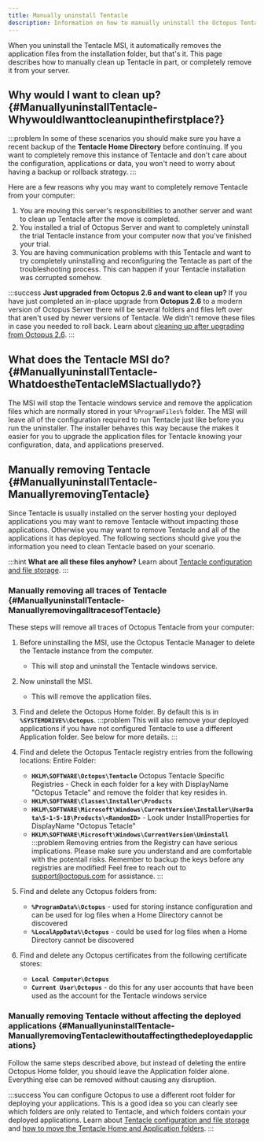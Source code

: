 ```yaml
---
title: Manually uninstall Tentacle
description: Information on how to manually uninstall the Octopus Tentacle.
---
```


When you uninstall the Tentacle MSI, it automatically removes the application files from the installation folder, but that's it. This page describes how to manually clean up Tentacle in part, or completely remove it from your server.

## Why would I want to clean up? {#ManuallyuninstallTentacle-WhywouldIwanttocleanupinthefirstplace?}

:::problem
In some of these scenarios you should make sure you have a recent backup of the **Tentacle Home Directory** before continuing. If you want to completely remove this instance of Tentacle and don't care about the configuration, applications or data, you won't need to worry about having a backup or rollback strategy.
:::

Here are a few reasons why you may want to completely remove Tentacle from your computer:

1. You are moving this server's responsibilities to another server and want to clean up Tentacle after the move is completed.
2. You installed a trial of Octopus Server and want to completely uninstall the trial Tentacle instance from your computer now that you've finished your trial.
3. You are having communication problems with this Tentacle and want to try completely uninstalling and reconfiguring the Tentacle as part of the troubleshooting process. This can happen if your Tentacle installation was corrupted somehow.

:::success
**Just upgraded from Octopus 2.6 and want to clean up?**
If you have just completed an in-place upgrade from **Octopus 2.6** to a modern version of Octopus Server there will be several folders and files left over that aren't used by newer versions of Tentacle. We didn't remove these files in case you needed to roll back. Learn about [cleaning up after upgrading from Octopus 2.6](/docs/administration/managing-infrastructure/tentacle-configuration-and-file-storage/index.md).
:::

## What does the Tentacle MSI do? {#ManuallyuninstallTentacle-WhatdoestheTentacleMSIactuallydo?}

The MSI will stop the Tentacle windows service and remove the application files which are normally stored in your `%ProgramFiles%` folder. The MSI will leave all of the configuration required to run Tentacle just like before you run the uninstaller. The installer behaves this way because the makes it easier for you to upgrade the application files for Tentacle knowing your configuration, data, and applications preserved.

## Manually removing Tentacle {#ManuallyuninstallTentacle-ManuallyremovingTentacle}

Since Tentacle is usually installed on the server hosting your deployed applications you may want to remove Tentacle without impacting those applications. Otherwise you may want to remove Tentacle and all of the applications it has deployed. The following sections should give you the information you need to clean Tentacle based on your scenario.

:::hint
**What are all these files anyhow?**
Learn about [Tentacle configuration and file storage](/docs/administration/managing-infrastructure/tentacle-configuration-and-file-storage/index.md).
:::

### Manually removing all traces of Tentacle {#ManuallyuninstallTentacle-ManuallyremovingalltracesofTentacle}

These steps will remove all traces of Octopus Tentacle from your computer:

1. Before uninstalling the MSI, use the Octopus Tentacle Manager to delete the Tentacle instance from the computer.
    * This will stop and uninstall the Tentacle windows service.
2. Now uninstall the MSI.
    * This will remove the application files.
3. Find and delete the Octopus Home folder. By default this is in **`%SYSTEMDRIVE%\Octopus`**.
:::problem
This will also remove your deployed applications if you have not configured Tentacle to use a different Application folder. See below for more details.
:::


4. Find and delete the Octopus Tentacle registry entries from the following locations:
Entire Folder:
    * **`HKLM\SOFTWARE\Octopus\Tentacle`**
Octopus Tentacle Specific Registries - Check in each folder for a key with DisplayName "Octopus Tetacle" and remove the folder that key resides in.
    * **`HKLM\SOFTWARE\Classes\Installer\Products`** 
    * **`HKLM\SOFTWARE\Microsoft\Windows\CurrentVersion\Installer\UserData\S-1-5-18\Products\<RandomID>`** - Look under InstallProperties for DisplayName "Octopus Tetacle"
    * **`HKLM\SOFTWARE\Microsoft\Windows\CurrentVersion\Uninstall`**
:::problem
Removing entries from the Registry can have serious implications. Please make sure you understand and are comfortable with the potentail risks. Remember to backup the keys before any registries are modified! Feel free to reach out to support@octopus.com for assistance.
:::

5. Find and delete any Octopus folders from:
    * **`%ProgramData%\Octopus`** - used for storing instance configuration and can be used for log files when a Home Directory cannot be discovered
    * **`%LocalAppData%\Octopus`** - could be used for log files when a Home Directory cannot be discovered
6. Find and delete any Octopus certificates from the following certificate stores:
    * **`Local Computer\Octopus`**
    * **`Current User\Octopus`** - do this for any user accounts that have been used as the account for the Tentacle windows service

### Manually removing Tentacle without affecting the deployed applications {#ManuallyuninstallTentacle-ManuallyremovingTentaclewithoutaffectingthedeployedapplications}

Follow the same steps described above, but instead of deleting the entire Octopus Home folder, you should leave the Application folder alone. Everything else can be removed without causing any disruption.

:::success
You can configure Octopus to use a different root folder for deploying your applications. This is a good idea so you can clearly see which folders are only related to Tentacle, and which folders contain your deployed applications. Learn about [Tentacle configuration and file storage](/docs/administration/managing-infrastructure/tentacle-configuration-and-file-storage/index.md) and [how to move the Tentacle Home and Application folders](/docs/administration/managing-infrastructure/moving-your-octopus/move-the-octopus-home-folder-and-the-tentacle-home-and-application-folders.md).
:::
